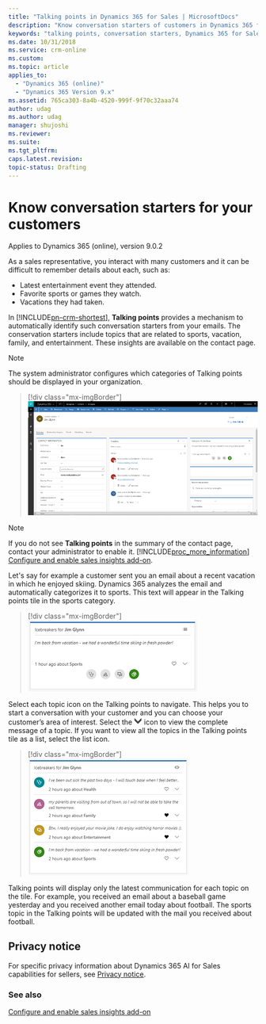 ```yaml
---
title: "Talking points in Dynamics 365 for Sales | MicrosoftDocs"
description: "Know conversation starters of customers in Dynamics 365 for Sales."
keywords: "talking points, conversation starters, Dynamics 365 for Sales"
ms.date: 10/31/2018
ms.service: crm-online
ms.custom: 
ms.topic: article
applies_to:
  - "Dynamics 365 (online)"
  - "Dynamics 365 Version 9.x"
ms.assetid: 765ca303-8a4b-4520-999f-9f70c32aaa74
author: udag
ms.author: udag
manager: shujoshi
ms.reviewer: 
ms.suite: 
ms.tgt_pltfrm: 
caps.latest.revision: 
topic-status: Drafting
---
```


# Know conversation starters for your customers 

Applies to Dynamics 365 (online), version 9.0.2<br>

As a sales representative, you interact with many customers and it can be difficult to remember details about each, such as:
-  Latest entertainment event they attended.
-  Favorite sports or games they watch.
-  Vacations they had taken.

In [!INCLUDE[pn-crm-shortest](../includes/pn-crm-shortest.md)], **Talking points** provides a mechanism to automatically identify such conversation starters from your emails. The conservation starters include topics that are related to sports, vacation, family, and entertainment. These insights are available on the contact page. 

> [!NOTE]
> The system administrator configures which categories of Talking points should be displayed in your organization. 


<!--Note from editor: In the image, it looks like these talking points are in a section called Icebreakers rather than Takilng points, which could be confusing to a reader. Maybe this topic should mention the Icebreakers label.-->


> [!div class="mx-imgBorder"]
> ![Talking point](media/talkingpoints.png "Talking point")

> [!NOTE]
> If you do not see **Talking points** in the summary of the contact page, contact your administrator to enable it. [!INCLUDE[proc_more_information](../includes/proc-more-information.md)] [Configure and enable sales insights add-on](configure-enable-dynamics-365-ai-sales.md). <!--change image to change heading to Talking points-->

Let's say for example a customer sent you an email about a recent vacation in which he enjoyed skiing. Dynamics 365 analyzes the email and automatically categorizes it to sports. This text will appear in the Talking points tile in the sports category. <br>

> [!div class="mx-imgBorder"]
> ![Talking point sample](media/talkingpoints-sample.png "Talking point sample")<br> <!--change image to change heading to Talking points-->

Select each topic icon on the Talking points to navigate. This helps you to start a conversation with your customer and you can choose your customer’s area of interest. Select the ![Chevron](media/dropdown-button.png "Chevron") icon to view the complete message of a topic. If you want to view all the topics in the Talking points tile as a list, select the list icon. <br>

> [!div class="mx-imgBorder"]
> ![Talking point in list view](media/talkingpoints-listview.png "Talking point in list view")<br> <!--change image to change heading to Talking points-->

Talking points will display only the latest communication for each topic on the tile. For example, you received an email about a baseball game yesterday and you received another email today about football. The sports topic in the Talking points will be updated with the mail you received about football. 


## Privacy notice  

For specific privacy information about Dynamics 365 AI for Sales capabilities for sellers, see [Privacy notice](privacy-notice-seller.md).

### See also

[Configure and enable sales insights add-on](configure-enable-dynamics-365-ai-sales.md) <!--update with connection insights link-->